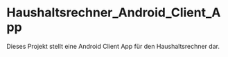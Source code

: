 # Haushaltsrechner_Android_Client_App
Dieses Projekt stellt eine Android Client App für den Haushaltsrechner dar.
